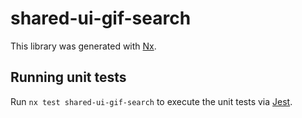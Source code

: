 # shared-ui-gif-search

This library was generated with [Nx](https://nx.dev).

## Running unit tests

Run `nx test shared-ui-gif-search` to execute the unit tests via [Jest](https://jestjs.io).
